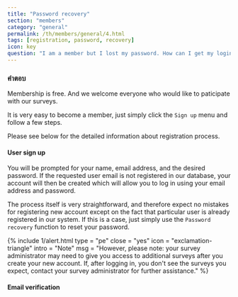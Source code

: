 ```yaml
---
title: "Password recovery"
section: "members"
category: "general"
permalink: /th/members/general/4.html
tags: [registration, password, recovery]
icon: key
question: "I am a member but I lost my password. How can I get my login account recovered?"
---
```


### <i class="pe-anchor pe-fw"></i> คำตอบ

Membership is free. And we welcome everyone who would like to paticipate with our surveys.

It is very easy to become a member, just simply click the `Sign up` menu and follow a few steps.

Please see below for the detailed information about registration process.


#### User sign up

You will be prompted for your name, email address, and the desired password. If the requested user email is not registered in our database, your account will then be created which will allow you to log in using your email address and password.


The process itself is very straightforward, and therefore expect no mistakes for registering new account except on the fact that particular user is already registered in our system. If this is a case, just simply use the `Password recovery` function to reset your password.

{% include 1/alert.html type = "pe" close = "yes" icon = "exclamation-triangle" intro = "Note" msg = "However, please note: your survey administrator may need to give you access to additional surveys after you create your new account. If, after logging in, you don't see the surveys you expect, contact your survey administrator for further assistance." %}


#### Email verification
